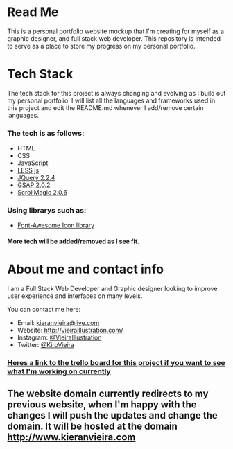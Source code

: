 # Read Me
This is a personal portfolio website mockup that I'm creating for myself as a graphic designer, and full stack web developer. This repository is intended to serve as a place to store my progress on my personal portfolio.

# Tech Stack

The tech stack for this project is always changing and evolving as I build out my personal portfolio. I will list all the languages and frameworks used in this project and edit the README.md whenever I add/remove certain languages.

### The tech is as follows:

* HTML
* CSS
* JavaScript
* [LESS js](http://lesscss.org/)
* [JQuery 2.2.4](https://code.jquery.com/)
* [GSAP 2.0.2](https://greensock.com/)
* [ScrollMagic 2.0.6](http://scrollmagic.io/)

### Using librarys such as:

* [Font-Awesome Icon library](https://fontawesome.com/)

#### More tech will be added/removed as I see fit.

# About me and contact info

I am a Full Stack Web Developer and Graphic designer looking to improve user experience and interfaces on many levels. 

You can contact me here:

* Email: kieranvieira@live.com
* Website: http://vieiraillustration.com/
* Instagram: [@VieiraIllustration](https://www.instagram.com/vieiraillustration/)
* Twitter: [@KiroVieira](https://twitter.com/kirovieira)

### [Heres a link to the trello board for this project if you want to see what I'm working on currently](https://trello.com/b/chMfeukL/personal-portfolio-checklist)

## The website domain currently redirects to my previous website, when I'm happy with the changes I will push the updates and change the domain. It will be hosted at the domain http://www.kieranvieira.com
